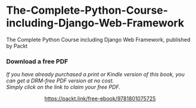 # The-Complete-Python-Course-including-Django-Web-Framework
The Complete Python Course including Django Web Framework, published by Packt
### Download a free PDF

 <i>If you have already purchased a print or Kindle version of this book, you can get a DRM-free PDF version at no cost.<br>Simply click on the link to claim your free PDF.</i>
<p align="center"> <a href="https://packt.link/free-ebook/9781801075725">https://packt.link/free-ebook/9781801075725 </a> </p>